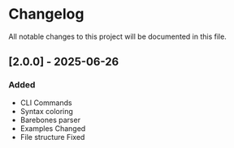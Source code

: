 # Changelog
All notable changes to this project will be documented in this file.

## [2.0.0] - 2025-06-26
### Added
- CLI Commands
- Syntax coloring
- Barebones parser
- Examples
Changed
- File structure
Fixed

